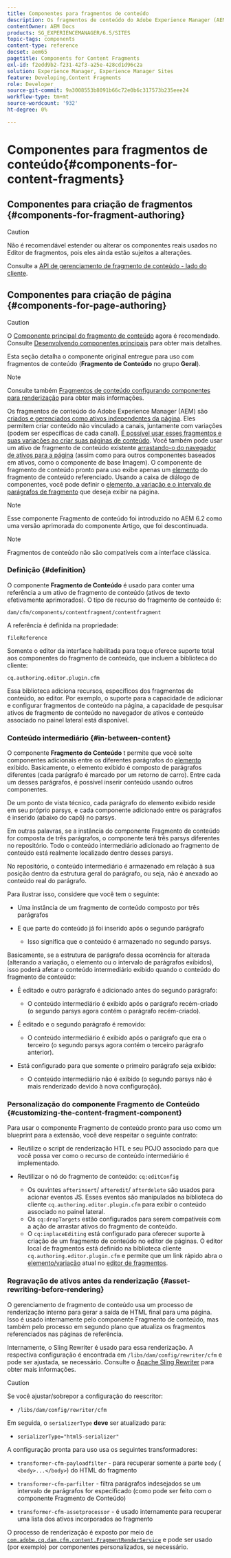 ```yaml
---
title: Componentes para fragmentos de conteúdo
description: Os fragmentos de conteúdo do Adobe Experience Manager (AEM) são criados e gerenciados como ativos independentes da página
contentOwner: AEM Docs
products: SG_EXPERIENCEMANAGER/6.5/SITES
topic-tags: components
content-type: reference
docset: aem65
pagetitle: Components for Content Fragments
exl-id: f2edd9b2-f231-42f3-a25e-428cd1d96c2a
solution: Experience Manager, Experience Manager Sites
feature: Developing,Content Fragments
role: Developer
source-git-commit: 9a3008553b8091b66c72e0b6c317573b235eee24
workflow-type: tm+mt
source-wordcount: '932'
ht-degree: 0%

---
```


# Componentes para fragmentos de conteúdo{#components-for-content-fragments}

## Componentes para criação de fragmentos {#components-for-fragment-authoring}

>[!CAUTION]
>
>Não é recomendável estender ou alterar os componentes reais usados no Editor de fragmentos, pois eles ainda estão sujeitos a alterações.

Consulte a [API de gerenciamento de fragmento de conteúdo - lado do cliente](/help/sites-developing/customizing-content-fragments.md#the-content-fragment-management-api-client-side).

## Componentes para criação de página {#components-for-page-authoring}

>[!CAUTION]
>
>O [Componente principal do fragmento de conteúdo](https://experienceleague.adobe.com/docs/experience-manager-core-components/using/wcm-components/content-fragment-component.html?lang=pt-BR) agora é recomendado. Consulte [Desenvolvendo componentes principais](https://experienceleague.adobe.com/docs/experience-manager-core-components/using/developing/overview.html) para obter mais detalhes.
>
>Esta seção detalha o componente original entregue para uso com fragmentos de conteúdo (**Fragmento de Conteúdo** no grupo **Geral**).

>[!NOTE]
>
>Consulte também [Fragmentos de conteúdo configurando componentes para renderização](/help/sites-developing/content-fragments-config-components-rendering.md) para obter mais informações.

Os fragmentos de conteúdo do Adobe Experience Manager (AEM) são [criados e gerenciados como ativos independentes da página](/help/assets/content-fragments/content-fragments.md). Eles permitem criar conteúdo não vinculado a canais, juntamente com variações (podem ser específicas de cada canal). [É possível usar esses fragmentos e suas variações ao criar suas páginas de conteúdo](/help/sites-authoring/content-fragments.md). Você também pode usar um ativo de fragmento de conteúdo existente [arrastando-o do navegador de ativos para a página](/help/sites-authoring/content-fragments.md#adding-a-content-fragment-to-your-page) (assim como para outros componentes baseados em ativos, como o componente de base Imagem). O componente de fragmento de conteúdo pronto para uso exibe apenas um [elemento](/help/assets/content-fragments/content-fragments.md#constituent-parts-of-a-content-fragment) do fragmento de conteúdo referenciado. Usando a caixa de diálogo de componentes, você pode definir o [elemento, a variação e o intervalo de parágrafos de fragmento](/help/assets/content-fragments/content-fragments.md#constituent-parts-of-a-content-fragment) que deseja exibir na página.

>[!NOTE]
>
>Esse componente Fragmento de conteúdo foi introduzido no AEM 6.2 como uma versão aprimorada do componente Artigo, que foi descontinuada.

>[!NOTE]
>
>Fragmentos de conteúdo não são compatíveis com a interface clássica.

### Definição {#definition}

O componente **Fragmento de Conteúdo** é usado para conter uma referência a um ativo de fragmento de conteúdo (ativos de texto efetivamente aprimorados). O tipo de recurso do fragmento de conteúdo é:

`dam/cfm/components/contentfragment/contentfragment`

A referência é definida na propriedade:

`fileReference`

Somente o editor da interface habilitada para toque oferece suporte total aos componentes do fragmento de conteúdo, que incluem a biblioteca do cliente:

`cq.authoring.editor.plugin.cfm`

Essa biblioteca adiciona recursos, específicos dos fragmentos de conteúdo, ao editor. Por exemplo, o suporte para a capacidade de adicionar e configurar fragmentos de conteúdo na página, a capacidade de pesquisar ativos de fragmento de conteúdo no navegador de ativos e conteúdo associado no painel lateral está disponível.

### Conteúdo intermediário {#in-between-content}

O componente **Fragmento do Conteúdo** t permite que você solte componentes adicionais entre os diferentes parágrafos do [elemento](/help/assets/content-fragments/content-fragments.md#constituent-parts-of-a-content-fragment) exibido. Basicamente, o elemento exibido é composto de parágrafos diferentes (cada parágrafo é marcado por um retorno de carro). Entre cada um desses parágrafos, é possível inserir conteúdo usando outros componentes.

De um ponto de vista técnico, cada parágrafo do elemento exibido reside em seu próprio parsys, e cada componente adicionado entre os parágrafos é inserido (abaixo do capô) no parsys.

Em outras palavras, se a instância do componente Fragmento de conteúdo for composta de três parágrafos, o componente terá três parsys diferentes no repositório. Todo o conteúdo intermediário adicionado ao fragmento de conteúdo está realmente localizado dentro desses parsys.

No repositório, o conteúdo intermediário é armazenado em relação à sua posição dentro da estrutura geral do parágrafo, ou seja, não é anexado ao conteúdo real do parágrafo.

Para ilustrar isso, considere que você tem o seguinte:

* Uma instância de um fragmento de conteúdo composto por três parágrafos
* E que parte do conteúdo já foi inserido após o segundo parágrafo

   * Isso significa que o conteúdo é armazenado no segundo parsys.

Basicamente, se a estrutura de parágrafo dessa ocorrência for alterada (alterando a variação, o elemento ou o intervalo de parágrafos exibidos), isso poderá afetar o conteúdo intermediário exibido quando o conteúdo do fragmento de conteúdo:

* É editado e outro parágrafo é adicionado antes do segundo parágrafo:

   * O conteúdo intermediário é exibido após o parágrafo recém-criado (o segundo parsys agora contém o parágrafo recém-criado).

* É editado e o segundo parágrafo é removido:

   * O conteúdo intermediário é exibido após o parágrafo que era o terceiro (o segundo parsys agora contém o terceiro parágrafo anterior).

* Está configurado para que somente o primeiro parágrafo seja exibido:

   * O conteúdo intermediário não é exibido (o segundo parsys não é mais renderizado devido à nova configuração).

### Personalização do componente Fragmento de Conteúdo {#customizing-the-content-fragment-component}

Para usar o componente Fragmento de conteúdo pronto para uso como um blueprint para a extensão, você deve respeitar o seguinte contrato:

* Reutilize o script de renderização HTL e seu POJO associado para que você possa ver como o recurso de conteúdo intermediário é implementado.
* Reutilizar o nó do fragmento de conteúdo: `cq:editConfig`

   * Os ouvintes `afterinsert`/ `afteredit`/ `afterdelete` são usados para acionar eventos JS. Esses eventos são manipulados na biblioteca do cliente `cq.authoring.editor.plugin.cfm` para exibir o conteúdo associado no painel lateral.
   * Os `cq:dropTargets` estão configurados para serem compatíveis com a ação de arrastar ativos do fragmento de conteúdo.
   * O `cq:inplaceEditing` está configurado para oferecer suporte à criação de um fragmento de conteúdo no editor de páginas. O editor local de fragmentos está definido na biblioteca cliente `cq.authoring.editor.plugin.cfm` e permite que um link rápido abra o [elemento/variação](/help/assets/content-fragments/content-fragments.md#constituent-parts-of-a-content-fragment) atual no [editor de fragmentos](/help/assets/content-fragments/content-fragments-variations.md).

### Regravação de ativos antes da renderização {#asset-rewriting-before-rendering}

O gerenciamento de fragmento de conteúdo usa um processo de renderização interno para gerar a saída de HTML final para uma página. Isso é usado internamente pelo componente Fragmento de conteúdo, mas também pelo processo em segundo plano que atualiza os fragmentos referenciados nas páginas de referência.

Internamente, o Sling Rewriter é usado para essa renderização. A respectiva configuração é encontrada em `/libs/dam/config/rewriter/cfm` e pode ser ajustada, se necessário. Consulte o [Apache Sling Rewriter](https://sling.apache.org/documentation/bundles/output-rewriting-pipelines-org-apache-sling-rewriter.html) para obter mais informações.

>[!CAUTION]
>
>Se você ajustar/sobrepor a configuração do reescritor:
>
>* `/libs/dam/config/rewriter/cfm`
>
>Em seguida, o `serializerType` **deve** ser atualizado para:
>
>* `serializerType="html5-serializer"`

A configuração pronta para uso usa os seguintes transformadores:

* `transformer-cfm-payloadfilter` - para recuperar somente a parte `body` ( `<body>...</body>`) do HTML do fragmento

* `transformer-cfm-parfilter` - filtra parágrafos indesejados se um intervalo de parágrafos for especificado (como pode ser feito com o componente Fragmento de Conteúdo)
* `transformer-cfm-assetprocessor` - é usado internamente para recuperar uma lista dos ativos incorporados ao fragmento

O processo de renderização é exposto por meio de [`com.adobe.cq.dam.cfm.content.FragmentRenderService`](https://developer.adobe.com/experience-manager/reference-materials/6-5/javadoc/com/adobe/cq/dam/cfm/ContentFragment.html) e pode ser usado (por exemplo) por componentes personalizados, se necessário.
